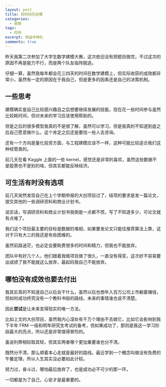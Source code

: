 ```yaml
---
layout: post
title: 将时间花在哪
categories:
  - 感想
tags:
  - 时间
excerpt: 命运中挣扎
comments: true
---
```


昨天我第二次参加了大学生数学建模大赛，这次依旧没有把题目做完，不过这次的原因不再是能力不行，而是两个队友临阵脱逃。

仔细一算，虽然我每年都会花三四天的时间在数学建模上，但实际收获的成效都非常小，虽然有一定的原因在于我自己，但是更多的因素还是自己的决策机制。

## 一些思考

建模确实是自己比较感兴趣且之后想要继续发展的技能，现在花一些时间参与虽然比较耗时间，但对未来的学习应该使用帮助的。

但是之后的很多模型我真的不是很了解，虽然可以学习，但是我真的不知道到底之后自己愿意做什么，这个肯定之后还是要找一些人去咨询。

还有一个方向是量化投资方面，与工程建模应该不一样，这种可能比较适合我们这种经管类的。

前几天在看 Kaggle 上面的一些 kernel，感觉还是非常的喜欢，虽然这些数据不是股票也不是别的啥，但其实都能反映经济。


## 可生活有时没有选项

前几天突然发现自己在上个学期申报的大创项目过了，结项的要求是发一篇论文，提交其他的一些调研资料和商业计划书。

说实话，写调研资料和商业计划书我倒是一点都不慌，写了不知道多少，可论文就有点难了。

我们这个项目最主要的目标是数据的堆砌，如果要发论文只能往推荐算法上靠，这对于只有大三的我还是有些困难的。

虽然前路迷茫，也必定会要耗费很多的时间和精力，但我也不能放弃。

团队中有好几个人，他们跟着我做项目做了很久，一直没有得奖，这次好不容易要出成绩了我不能就这么放弃，最起码我自己不能放弃。

## 哪怕没有成效也要去付出

我其实真的不知道自己以后会干什么，虽然以后也想年入百万公司上市躺着赚钱，但如何成功终究没有一个教科书般的路线，未来的事情谁也说不清楚。

因此**尝试**是让未来变得现实的唯一方法。

比如上文的大创项目，虽然我内心深处有千万个理由不去做它，比如它会影响到我下半年 FRM 一级和明年研究生考试的备考，但如果成功了，那则是我这一学习阶段最大的亮点，所以还是非常值得冒险的。

虽说利弊相较取其轻，但其实两者哪个更加重要谁也分不清。

既然分不清，那么顺着本心走就是最好的路线。最近学到一个概念叫做没有免费的午餐定理，所以人生其实没必要如此计较。

努力过，奋斗过，哪怕最后放弃了，也是成功必不可少的那一环。

一切都是为了自己，心安才是最重要的。
